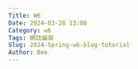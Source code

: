```yaml
---
Title: W6
Date: 2024-03-28 13:00
Category: w6
Tags: 網誌編寫
Slug: 2024-Spring-w6-blog-tutorial
Author: Bee
---
```




<!-- PELICAN_END_SUMMARY -->

